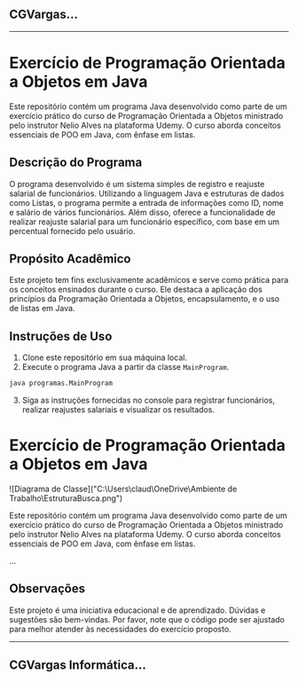 ## CGVargas...

---

# Exercício de Programação Orientada a Objetos em Java

Este repositório contém um programa Java desenvolvido como parte de um exercício prático do curso de Programação Orientada a Objetos ministrado pelo instrutor Nelio Alves na plataforma Udemy. O curso aborda conceitos essenciais de POO em Java, com ênfase em listas.

## Descrição do Programa

O programa desenvolvido é um sistema simples de registro e reajuste salarial de funcionários. Utilizando a linguagem Java e estruturas de dados como Listas, o programa permite a entrada de informações como ID, nome e salário de vários funcionários. Além disso, oferece a funcionalidade de realizar reajuste salarial para um funcionário específico, com base em um percentual fornecido pelo usuário.

## Propósito Acadêmico

Este projeto tem fins exclusivamente acadêmicos e serve como prática para os conceitos ensinados durante o curso. Ele destaca a aplicação dos princípios da Programação Orientada a Objetos, encapsulamento, e o uso de listas em Java.

## Instruções de Uso

1. Clone este repositório em sua máquina local.
2. Execute o programa Java a partir da classe `MainProgram`.

```bash
java programas.MainProgram
```

3. Siga as instruções fornecidas no console para registrar funcionários, realizar reajustes salariais e visualizar os resultados.

# Exercício de Programação Orientada a Objetos em Java

![Diagrama de Classe]("C:\Users\claud\OneDrive\Ambiente de Trabalho\EstruturaBusca.png")

Este repositório contém um programa Java desenvolvido como parte de um exercício prático do curso de Programação Orientada a Objetos ministrado pelo instrutor Nelio Alves na plataforma Udemy. O curso aborda conceitos essenciais de POO em Java, com ênfase em listas.

...


## Observações

Este projeto é uma iniciativa educacional e de aprendizado. Dúvidas e sugestões são bem-vindas. Por favor, note que o código pode ser ajustado para melhor atender às necessidades do exercício proposto.

---
## CGVargas Informática...
